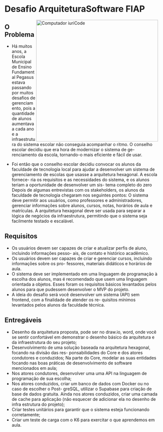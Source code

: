 # Desafio ArquiteturaSoftware FIAP

<img src="https://raw.githubusercontent.com/MicaelliMedeiros/micaellimedeiros/master/image/computer-illustration.png" min-width="400px" max-width="400px" width="400px" align="right" alt="Computador iuriCode">

## O Problema


* Há muitos anos, a Escola Municipal de Ensino Fundamental Pegasus estava passando por muitos desafios de gerenciamento, pois a quantidade de alunos aumentava a cada ano e a infraestrutura do sistema escolar não conseguia acompanhar o ritmo. O conselho escolar decidiu que era hora de modernizar o sistema de ge- renciamento da escola, tornando-o mais eficiente e fácil de usar.

* Foi então que o conselho escolar decidiu convocar os alunos da faculdade de tecnologia local para ajudar a desenvolver um sistema de gerenciamento de escolas que usasse a arquitetura hexagonal. A escola fornece- ria os requisitos e as necessidades do sistema, e os alunos teriam a oportunidade de desenvolver um sis- tema completo do zero
Depois de algumas entrevistas com os stakeholders, os alunos da faculdade de tecnologia chegaram nos seguintes pontos:
O sistema deve permitir aos usuários, como professores e administradores, gerenciar informações sobre alunos, cursos, notas, horários de aula e matrículas. A arquitetura hexagonal deve ser usada para separar a lógica de negócios da infraestrutura, permitindo que o sistema seja facilmente testado e escalável.


## Requisitos




* Os usuários devem ser capazes de criar e atualizar perfis de aluno, incluindo informações pesso- ais, de contato e histórico acadêmico.
* Os usuários devem ser capazes de criar e gerenciar cursos, incluindo informações sobre os pro- fessores, materiais didáticos e horários de aula.
* O sistema deve ser implementado em uma linguagem de programação à escolha dos alunos, mas é recomendado que usem uma linguagem orientada a objetos.
Esses foram os requisitos básicos levantados pelos alunos para que pudessem desenvolver o MVP do projeto.
* A ideia do desafio será você desenvolver um sistema (API) sem frontend, com a finalidade de atender os re- quisitos mínimos levantados pelos alunos da faculdade técnica.


## Entregáveis

* Desenho da arquitetura proposta, pode ser no draw.io, word, onde você se sentir confortável em demonstrar o desenho básico da arquitetura e da infraestrutura do seu projeto;
* Desenvolvimento de uma solução baseada na arquitetura hexagonal, focando na divisão das res- ponsabilidades do Core e dos atores condutores e conduzidos;
Na parte do Core, modelar as suas entidades focando nas boas práticas de desenvolvimento de software mencionados em aula;
* Nos atores condutores, desenvolver uma uma API na linguagem de programação de sua escolha;
* Nos atores conduzidos, criar um banco de dados com Docker ou no caso de escolher o Post- greSQL, utilizar o Supabase para criação de base de dados gratuita. Ainda nos atores conduzidos, criar uma camada de cache para aplicação (não esquecer de adicionar ela no desenho de infra estrutura do projeto);
* Criar testes unitários para garantir que o sistema esteja funcionando corretamente;
* Criar um teste de carga com o K6 para exercitar o que aprendemos em aula.
